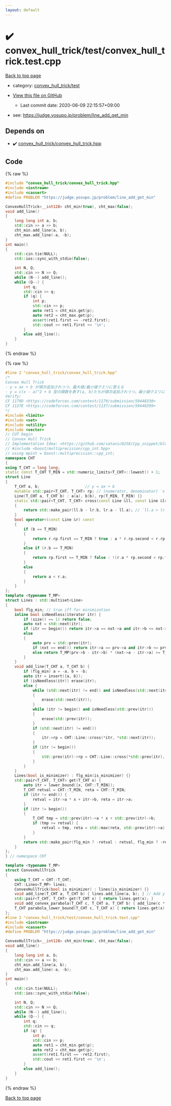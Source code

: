 ```yaml
---
layout: default
---
```


<!-- mathjax config similar to math.stackexchange -->
<script type="text/javascript" async
  src="https://cdnjs.cloudflare.com/ajax/libs/mathjax/2.7.5/MathJax.js?config=TeX-MML-AM_CHTML">
</script>
<script type="text/x-mathjax-config">
  MathJax.Hub.Config({
    TeX: { equationNumbers: { autoNumber: "AMS" }},
    tex2jax: {
      inlineMath: [ ['$','$'] ],
      processEscapes: true
    },
    "HTML-CSS": { matchFontHeight: false },
    displayAlign: "left",
    displayIndent: "2em"
  });
</script>

<script type="text/javascript" src="https://cdnjs.cloudflare.com/ajax/libs/jquery/3.4.1/jquery.min.js"></script>
<script src="https://cdn.jsdelivr.net/npm/jquery-balloon-js@1.1.2/jquery.balloon.min.js" integrity="sha256-ZEYs9VrgAeNuPvs15E39OsyOJaIkXEEt10fzxJ20+2I=" crossorigin="anonymous"></script>
<script type="text/javascript" src="../../../assets/js/copy-button.js"></script>
<link rel="stylesheet" href="../../../assets/css/copy-button.css" />


# :heavy_check_mark: convex_hull_trick/test/convex_hull_trick.test.cpp

<a href="../../../index.html">Back to top page</a>

* category: <a href="../../../index.html#0731c72a2836fc3aaeb2f4bdde63d868">convex_hull_trick/test</a>
* <a href="{{ site.github.repository_url }}/blob/master/convex_hull_trick/test/convex_hull_trick.test.cpp">View this file on GitHub</a>
    - Last commit date: 2020-06-09 22:15:57+09:00


* see: <a href="https://judge.yosupo.jp/problem/line_add_get_min">https://judge.yosupo.jp/problem/line_add_get_min</a>


## Depends on

* :heavy_check_mark: <a href="../../../library/convex_hull_trick/convex_hull_trick.hpp.html">convex_hull_trick/convex_hull_trick.hpp</a>


## Code

<a id="unbundled"></a>
{% raw %}
```cpp
#include "convex_hull_trick/convex_hull_trick.hpp"
#include <iostream>
#include <cassert>
#define PROBLEM "https://judge.yosupo.jp/problem/line_add_get_min"

ConvexHullTrick<__int128> cht_min(true), cht_max(false);
void add_line()
{
    long long int a, b;
    std::cin >> a >> b;
    cht_min.add_line(a, b);
    cht_max.add_line(-a, -b);
}
int main()
{
    std::cin.tie(NULL);
    std::ios::sync_with_stdio(false);

    int N, Q;
    std::cin >> N >> Q;
    while (N--) add_line();
    while (Q--) {
        int q;
        std::cin >> q;
        if (q) {
            int p;
            std::cin >> p;
            auto ret1 = cht_min.get(p);
            auto ret2 = cht_max.get(p);
            assert(ret1.first == -ret2.first);
            std::cout << ret1.first << '\n';
        }
        else add_line();
    }
}

```
{% endraw %}

<a id="bundled"></a>
{% raw %}
```cpp
#line 2 "convex_hull_trick/convex_hull_trick.hpp"
/*
Convex Hull Trick
- y = ax + b が順次追加されつつ，最大値/最小値クエリに答える
- y = c(x - a)^2 + b 型の関数を表す(a, b)たちが順次追加されつつ，最小値クエリに答える
Verify:
CF 1179D <https://codeforces.com/contest/1179/submission/59448330>
CF 1137E <https://codeforces.com/contest/1137/submission/59448399>
*/
#include <limits>
#include <set>
#include <utility>
#include <vector>
// CUT begin
// Convex Hull Trick
// Implementation Idea: <https://github.com/satanic0258/Cpp_snippet/blob/master/src/technique/ConvexHullTrick.cpp>
// #include <boost/multiprecision/cpp_int.hpp>
// using mpint = boost::multiprecision::cpp_int;
namespace CHT
{
using T_CHT = long long;
static const T_CHT T_MIN = std::numeric_limits<T_CHT>::lowest() + 1;
struct Line
{
    T_CHT a, b;                    // y = ax + b
    mutable std::pair<T_CHT, T_CHT> rp; // (numerator, denominator) `x` coordinate of the crossing point with next line
    Line(T_CHT a, T_CHT b) : a(a), b(b), rp(T_MIN, T_MIN) {}
    static std::pair<T_CHT, T_CHT> cross(const Line &ll, const Line &lr)
    {
        return std::make_pair(ll.b - lr.b, lr.a - ll.a); // `ll.a < lr.a` is assumed implicitly
    }
    bool operator<(const Line &r) const
    {
        if (b == T_MIN)
        {
            return r.rp.first == T_MIN ? true : a * r.rp.second < r.rp.first;
        }
        else if (r.b == T_MIN)
        {
            return rp.first == T_MIN ? false : !(r.a * rp.second < rp.first);
        }
        else
        {
            return a < r.a;
        }
    }
};
template <typename T_MP>
struct Lines : std::multiset<Line>
{
    bool flg_min; // true iff for minimization
    inline bool isNeedless(iterator itr) {
        if (size() == 1) return false;
        auto nxt = std::next(itr);
        if (itr == begin()) return itr->a == nxt->a and itr->b <= nxt->b;
        else
        {
            auto prv = std::prev(itr);
            if (nxt == end()) return itr->a == prv->a and itr->b <= prv->b;
            else return T_MP(prv->b - itr->b) * (nxt->a - itr->a) >= T_MP(itr->b - nxt->b) * (itr->a - prv->a);
        }
    }
    void add_line(T_CHT a, T_CHT b) {
        if (flg_min) a = -a, b = -b;
        auto itr = insert({a, b});
        if (isNeedless(itr)) erase(itr);
        else {
            while (std::next(itr) != end() and isNeedless(std::next(itr)))
            {
                erase(std::next(itr));
            }
            while (itr != begin() and isNeedless(std::prev(itr)))
            {
                erase(std::prev(itr));
            }
            if (std::next(itr) != end())
            {
                itr->rp = CHT::Line::cross(*itr, *std::next(itr));
            }
            if (itr != begin())
            {
                std::prev(itr)->rp = CHT::Line::cross(*std::prev(itr), *itr);
            }
        }
    }
    Lines(bool is_minimizer) : flg_min(is_minimizer) {}
    std::pair<T_CHT, T_CHT> get(T_CHT x) {
        auto itr = lower_bound({x, CHT::T_MIN});
        T_CHT retval = CHT::T_MIN, reta = CHT::T_MIN;
        if (itr != end()) {
            retval = itr->a * x + itr->b, reta = itr->a;
        }
        if (itr != begin())
        {
            T_CHT tmp = std::prev(itr)->a * x + std::prev(itr)->b;
            if (tmp >= retval) {
                retval = tmp, reta = std::max(reta, std::prev(itr)->a);
            }
        }
        return std::make_pair(flg_min ? -retval : retval, flg_min ? -reta : reta);
    }
};
} // namespace CHT

template <typename T_MP>
struct ConvexHullTrick
{
    using T_CHT = CHT::T_CHT;
    CHT::Lines<T_MP> lines;
    ConvexHullTrick(bool is_minimizer) : lines(is_minimizer) {}
    void add_line(T_CHT a, T_CHT b) { lines.add_line(a, b); } // Add y = ax + b
    std::pair<T_CHT, T_CHT> get(T_CHT x) { return lines.get(x); }
    void add_convex_parabola(T_CHT c, T_CHT a, T_CHT b) { add_line(c * a * (-2), c * a * a + b); } // Add y = c(x - a)^2 + b
    T_CHT parabola_lower_bound(T_CHT c, T_CHT x) { return lines.get(x).first + c * x * x; }
};
#line 2 "convex_hull_trick/test/convex_hull_trick.test.cpp"
#include <iostream>
#include <cassert>
#define PROBLEM "https://judge.yosupo.jp/problem/line_add_get_min"

ConvexHullTrick<__int128> cht_min(true), cht_max(false);
void add_line()
{
    long long int a, b;
    std::cin >> a >> b;
    cht_min.add_line(a, b);
    cht_max.add_line(-a, -b);
}
int main()
{
    std::cin.tie(NULL);
    std::ios::sync_with_stdio(false);

    int N, Q;
    std::cin >> N >> Q;
    while (N--) add_line();
    while (Q--) {
        int q;
        std::cin >> q;
        if (q) {
            int p;
            std::cin >> p;
            auto ret1 = cht_min.get(p);
            auto ret2 = cht_max.get(p);
            assert(ret1.first == -ret2.first);
            std::cout << ret1.first << '\n';
        }
        else add_line();
    }
}

```
{% endraw %}

<a href="../../../index.html">Back to top page</a>

